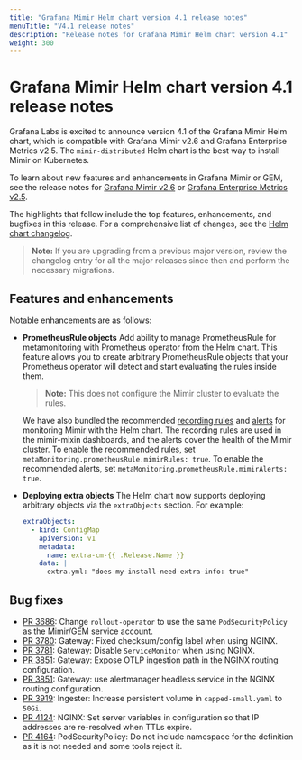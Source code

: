 ```yaml
---
title: "Grafana Mimir Helm chart version 4.1 release notes"
menuTitle: "V4.1 release notes"
description: "Release notes for Grafana Mimir Helm chart version 4.1"
weight: 300
---
```


# Grafana Mimir Helm chart version 4.1 release notes

Grafana Labs is excited to announce version 4.1 of the Grafana Mimir Helm chart, which is compatible with Grafana Mimir v2.6 and Grafana Enterprise Metrics v2.5. The `mimir-distributed` Helm chart is the best way to install Mimir on Kubernetes.

To learn about new features and enhancements in Grafana Mimir or GEM, see the release notes for [Grafana Mimir v2.6](/docs/mimir/v2.6.x/release-notes/v2.6/) or [Grafana Enterprise Metrics v2.5](/docs/enterprise-metrics/latest/release-notes/v2-5/).

The highlights that follow include the top features, enhancements, and bugfixes in this release. For a comprehensive list of changes, see the [Helm chart changelog](https://github.com/grafana/mimir/tree/main/operations/helm/charts/mimir-distributed/CHANGELOG.md).

> **Note:** If you are upgrading from a previous major version, review the changelog entry for all the major releases since then and perform the necessary migrations.

## Features and enhancements

Notable enhancements are as follows:

- **PrometheusRule objects**
  Add ability to manage PrometheusRule for metamonitoring with Prometheus operator from the Helm chart.
  This feature allows you to create arbitrary PrometheusRule objects that your Prometheus operator will
  detect and start evaluating the rules inside them.
  
  > **Note:** This does not configure the Mimir cluster to evaluate the rules.

  We have also bundled the recommended [recording rules](https://github.com/grafana/mimir/blob/main/operations/mimir-mixin-compiled/rules.yaml)
  and [alerts](https://github.com/grafana/mimir/blob/main/operations/mimir-mixin-compiled/alerts.yaml) for monitoring Mimir with the Helm chart.
  The recording rules are used in the mimir-mixin dashboards, and the alerts cover the health
  of the Mimir cluster. To enable the recommended rules, set `metaMonitoring.prometheusRule.mimirRules: true`.
  To enable the recommended alerts, set `metaMonitoring.prometheusRule.mimirAlerts: true`.

- **Deploying extra objects**
  The Helm chart now supports deploying arbitrary objects via the `extraObjects` section. For example:
  ```yaml
  extraObjects:
    - kind: ConfigMap
      apiVersion: v1
      metadata:
        name: extra-cm-{{ .Release.Name }}
      data: |
        extra.yml: "does-my-install-need-extra-info: true"
  ```

## Bug fixes

- [PR 3686](https://github.com/grafana/mimir/pull/3686): Change `rollout-operator` to use the same `PodSecurityPolicy` as the Mimir/GEM service account.
- [PR 3780](https://github.com/grafana/mimir/pull/3780): Gateway: Fixed checksum/config label when using NGINX.
- [PR 3781](https://github.com/grafana/mimir/pull/3781): Gateway: Disable `ServiceMonitor` when using NGINX.
- [PR 3851](https://github.com/grafana/mimir/pull/3851): Gateway: Expose OTLP ingestion path in the NGINX routing configuration.
- [PR 3851](https://github.com/grafana/mimir/pull/3851): Gateway: use alertmanager headless service in the NGINX routing configuration.
- [PR 3919](https://github.com/grafana/mimir/pull/3919): Ingester: Increase persistent volume in `capped-small.yaml` to `50Gi`.
- [PR 4124](https://github.com/grafana/mimir/pull/4124): NGINX: Set server variables in configuration so that IP addresses are re-resolved when TTLs expire.
- [PR 4164](https://github.com/grafana/mimir/pull/4164): PodSecurityPolicy: Do not include namespace for the definition as it is not needed and some tools reject it.
